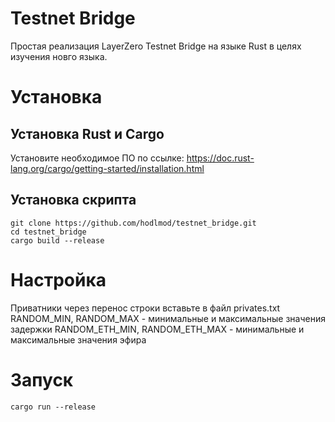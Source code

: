 # Testnet Bridge

Простая реализация LayerZero Testnet Bridge на языке Rust в целях изучения новго языка.

# Установка

## Установка Rust и Cargo

Установите необходимое ПО по ссылке: https://doc.rust-lang.org/cargo/getting-started/installation.html

## Установка скрипта

```
git clone https://github.com/hodlmod/testnet_bridge.git
cd testnet_bridge
cargo build --release
```

# Настройка

Приватники через перенос строки вставьте в файл privates.txt
RANDOM_MIN, RANDOM_MAX - минимальные и максимальные значения задержки
RANDOM_ETH_MIN, RANDOM_ETH_MAX - минимальные и максимальные значения эфира

# Запуск

```
cargo run --release
```

